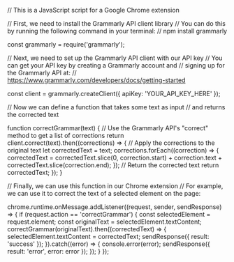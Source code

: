 // This is a JavaScript script for a Google Chrome extension

// First, we need to install the Grammarly API client library
// You can do this by running the following command in your terminal:
// npm install grammarly

const grammarly = require('grammarly');

// Next, we need to set up the Grammarly API client with our API key
// You can get your API key by creating a Grammarly account and
// signing up for the Grammarly API at:
// https://www.grammarly.com/developers/docs/getting-started

const client = grammarly.createClient({
  apiKey: 'YOUR_API_KEY_HERE'
});

// Now we can define a function that takes some text as input
// and returns the corrected text

function correctGrammar(text) {
  // Use the Grammarly API's "correct" method to get a list of corrections
  return client.correct(text).then((corrections) => {
    // Apply the corrections to the original text
    let correctedText = text;
    corrections.forEach((correction) => {
      correctedText = correctedText.slice(0, correction.start) + correction.text + correctedText.slice(correction.end);
    });
    // Return the corrected text
    return correctedText;
  });
}

// Finally, we can use this function in our Chrome extension
// For example, we can use it to correct the text of a selected element on the page:

chrome.runtime.onMessage.addListener((request, sender, sendResponse) => {
  if (request.action == 'correctGrammar') {
    const selectedElement = request.element;
    const originalText = selectedElement.textContent;
    correctGrammar(originalText).then((correctedText) => {
      selectedElement.textContent = correctedText;
      sendResponse({ result: 'success' });
    }).catch((error) => {
      console.error(error);
      sendResponse({ result: 'error', error: error });
    });
  }
});
